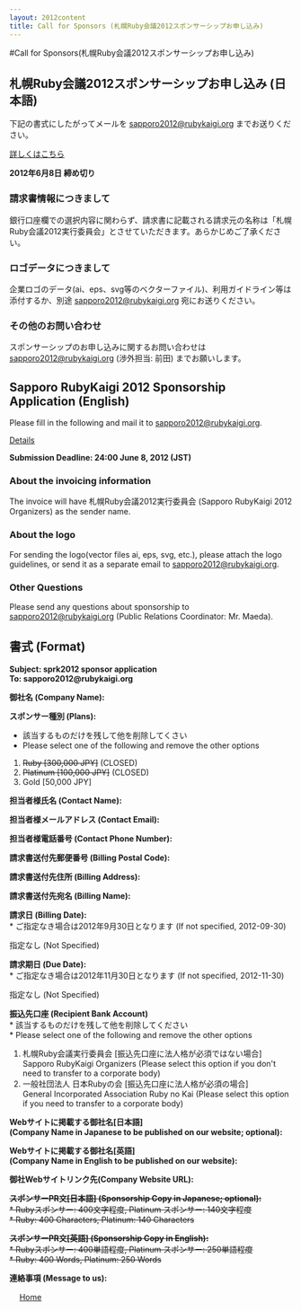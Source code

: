 ```yaml
---
layout: 2012content
title: Call for Sponsors (札幌Ruby会議2012スポンサーシップお申し込み)
---
```


#Call for Sponsors<span>(札幌Ruby会議2012スポンサーシップお申し込み)<span>

## 札幌Ruby会議2012スポンサーシップお申し込み (日本語)

下記の書式にしたがってメールを sapporo2012@rubykaigi.org までお送りください。

[詳しくはこちら](assets/sprk2012prospectus.pdf "札幌Ruby会議2012 スポンサーシップのご案内")

**2012年6月8日 締め切り**

### 請求書情報につきまして

銀行口座欄での選択内容に関わらず、請求書に記載される請求元の名称は「札幌Ruby会議2012実行委員会」とさせていただきます。あらかじめご了承ください。

### ロゴデータにつきまして

企業ロゴのデータ(ai、eps、svg等のベクターファイル)、利用ガイドライン等は添付するか、別途 sapporo2012@rubykaigi.org 宛にお送りください。

### その他のお問い合わせ

スポンサーシップのお申し込みに関するお問い合わせは sapporo2012@rubykaigi.org (渉外担当: 前田) までお願いします。

## Sapporo RubyKaigi 2012 Sponsorship Application (English)

Please fill in the following and mail it to sapporo2012@rubykaigi.org.

[Details](assets/sprk2012prospectus_en.pdf "Call for Sponsors of Sapporo RubyKaigi 2012")

**Submission Deadline: 24:00 June 8, 2012 (JST)**

### About the invoicing information

The invoice will have 札幌Ruby会議2012実行委員会 (Sapporo RubyKaigi 2012 Organizers) as the sender name.

### About the logo

For sending the logo(vector files ai, eps, svg, etc.), please attach the logo guidelines, or send it as
a separate email to sapporo2012@rubykaigi.org.

### Other Questions

Please send any questions about sponsorship to
sapporo2012@rubykaigi.org (Public Relations Coordinator: Mr. Maeda).

## 書式 (Format)

<div id="format">
<p class="bottomItem"><strong>Subject: sprk2012 sponsor application<br>
To: sapporo2012@rubykaigi.org</strong></p>
<p class="bottomItem"><strong>御社名 (Company Name):</strong></p>
<p><strong>スポンサー種別 (Plans):</strong></p>
<ul>
<li>該当するものだけを残して他を削除してくさい</li>
<li>Please select one of the following and remove the other options</li>
</ul>
<ol class="bottomItem">
<li><del datetime="2012-05-08T15:00:00+09">Ruby [300,000 JPY]</del> (CLOSED)</li>
<li><del datetime="2012-06-05T11:00:00+09">Platinum [100,000 JPY]</del> (CLOSED) </li>
<li>Gold [50,000 JPY]</li>
</ol>
<p class="bottomItem"><strong>担当者様氏名 (Contact Name):</strong></p>
<p class="bottomItem"><strong>担当者様メールアドレス (Contact Email):</strong></p>
<p class="bottomItem"><strong>担当者様電話番号 (Contact Phone Number):</strong></p>
<p class="bottomItem"><strong>請求書送付先郵便番号 (Billing Postal Code):</strong></p>
<p class="bottomItem"><strong>請求書送付先住所 (Billing Address):</strong></p>
<p class="bottomItem"><strong>請求書送付先宛名 (Billing Name):</strong></p>
<p><strong>請求日 (Billing Date):</strong><br>
* ご指定なき場合は2012年9月30日となります (If not specified, 2012-09-30)</p>
<p class="bottomItem">指定なし (Not Specified)</p>
<p><strong>請求期日 (Due Date):</strong><br>
* ご指定なき場合は2012年11月30日となります (If not specified, 2012-11-30)</p>
<p class="bottomItem">指定なし (Not Specified)</p>
<p><strong>振込先口座 (Recipient Bank Account)</strong><br>
* 該当するものだけを残して他を削除してください<br>
* Please select one of the following and remove the other options</p>
<ol class="bottomItem">
<li>札幌Ruby会議実行委員会 [振込先口座に法人格が必須ではない場合]<br>
Sapporo RubyKaigi Organizers (Please select this option if you don't need to transfer to a corporate body)</li>
<li>一般社団法人 日本Rubyの会 [振込先口座に法人格が必須の場合]<br>
General Incorporated Association Ruby no Kai (Please select this option if you need to transfer to a corporate body)</li>
</ol>
<p class="bottomItem"><strong>Webサイトに掲載する御社名[日本語]<br>
(Company Name in Japanese to be published on our website; optional):</strong></p>
<p class="bottomItem"><strong>Webサイトに掲載する御社名[英語]<br>
(Company Name in English to be published on our website):</strong></p>
<p class="bottomItem"><strong>御社Webサイトリンク先(Company Website URL):</strong></p>
<del datetime="2012-06-05T11:00:00+09"><p class="bottomItem"><strong>スポンサーPR文[日本語] (Sponsorship Copy in Japanese; optional):</strong><br>
* Rubyスポンサー: 400文字程度, Platinum スポンサー: 140文字程度<br>
* Ruby: 400 Characters, Platinum: 140 Characters</p></del>
<del datetime="2012-06-05T11:00:00+09"><p class="bottomItem"><strong>スポンサーPR文[英語] (Sponsorship Copy in English):</strong><br>
* Rubyスポンサー: 400単語程度, Platinum スポンサー: 250単語程度<br>
* Ruby: 400 Words, Platinum: 250 Words</p></del>
<p class="bottomItem"><strong>連絡事項 (Message to us):</strong></p>
</div>
    　
<a href="/2012">Home</a>

